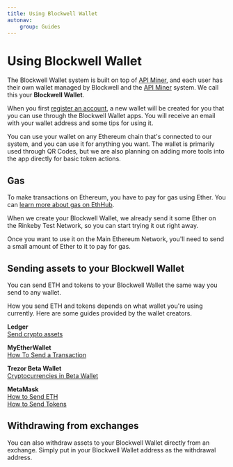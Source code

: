 ```yaml
---
title: Using Blockwell Wallet
autonav:
    group: Guides
---
```


# Using Blockwell Wallet

The Blockwell Wallet system is built on top of [API Miner](../products/apiminer), and each
user has their own wallet managed by Blockwell and the [API Miner](../products/apiminer) 
system. We call this your **Blockwell Wallet**.

When you first [register an account](https://register.blockwell.ai), a new wallet
will be created for you that you can use through the Blockwell Wallet apps. You will
receive an email with your wallet address and some tips for using it.

You can use your wallet on any Ethereum chain that's connected to our system,
and you can use it for anything you want. The wallet is primarily used through
QR Codes, but we are also planning on adding more tools into the app directly
for basic token actions.

## Gas

To make transactions on Ethereum, you have to pay for gas using Ether. You
can [learn more about gas on EthHub](https://docs.ethhub.io/using-ethereum/transactions/#gas).

When we create your Blockwell Wallet, we already send it some Ether on the
Rinkeby Test Network, so you can start trying it out right away.

Once you want to use it on the Main Ethereum Network, you'll need to send a
small amount of Ether to it to pay for gas.

## Sending assets to your Blockwell Wallet

You can send ETH and tokens to your Blockwell Wallet the same way you send 
to any wallet.

How you send ETH and tokens depends on what wallet you're using currently. 
Here are some guides provided by the wallet creators.

**Ledger**  
[Send crypto assets](https://support.ledger.com/hc/en-us/articles/360006353314)

**MyEtherWallet**  
[How To Send a Transaction](https://kb.myetherwallet.com/en/transactions/how-to-send-a-transaction/)

**Trezor Beta Wallet**  
[Cryptocurrencies in Beta Wallet](https://wiki.trezor.io/New_cryptocurrencies_in_Beta_Wallet)

**MetaMask**  
[How to Send ETH](https://metamask.zendesk.com/hc/en-us/articles/360015488991-How-to-Send-ETH)  
[How to Send Tokens](https://metamask.zendesk.com/hc/en-us/articles/360015488931-How-to-send-tokens-from-your-MetaMask-Wallet)

## Withdrawing from exchanges

You can also withdraw assets to your Blockwell Wallet directly from an
exchange. Simply put in your Blockwell Wallet address as the withdrawal
address.
